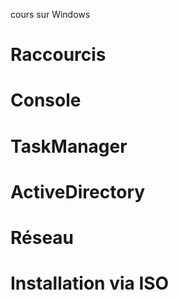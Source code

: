 cours sur Windows

# Raccourcis

# Console

# TaskManager

# ActiveDirectory

# Réseau 

# Installation via ISO